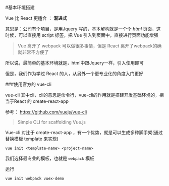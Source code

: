 #基本环境搭建

Vue 比 React 更适合 ： **渐进式**

意思是：公司有个项目，是用Jquery 写的，基本解构就是一个个 *html* 页面，这时候，可以直接用 script 标签，把 Vue 引入到页面中，直接进行页面功能增强

>Vue 离开了 webpack 可以做很多事情，但是  React 离开了webpack的确就非常不方便了


所以说，最简单的基本环境就是，html中跟Jquery一样，引入使用即可

但是，我们作为学过 React 的人，从另外一个更专业化的角度入门更好


###使用官方的 vue-cli

vue-cli 其中cli，cli的意思是命令行，vue-cli的作用就是搭建开发基础环境的，相当于React 的 create-react-app

参考：  https://github.com/vuejs/vue-cli

>Simple CLI for scaffolding Vue.js

Vue-cli 对比于 create-react-app ，有一个优势，就是可以生成多种脚手架(通过替换模板 template 来实现)

```
vue init <template-name> <project-name>
```

我们选择最专业的模板，也就是 `webpack` 模板

运行

```
vue init webpack vuex-demo
```
